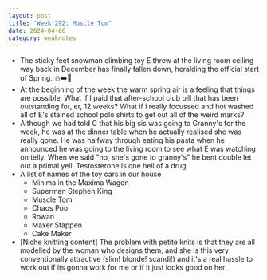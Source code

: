 ```yaml
---
layout: post
title: "Week 292: Muscle Tom"
date: 2024-04-06
category: weaknotes
---
```

* The sticky feet snowman climbing toy E threw at the living room ceiling way back in December has finally fallen down, heralding the official start of Spring. ⛄️➡️🌷
* At the beginning of the week the warm spring air is a feeling that things are possible. What if I paid that after-school club bill that has been outstanding for, er, 12 weeks? What if i really focussed and hot washed all of E's stained school polo shirts to get out all of the weird marks?
* Although we had told C that his big sis was going to Granny's for the week, he was at the dinner table when he actually realised she was really gone. He was halfway through eating his pasta when he announced he was going to the living room to see what E was watching on telly. When we said "no, she's gone to granny's" he bent double let out a primal yell. Testosterone is one hell of a drug.
* A list of names of the toy cars in our house
  * Minima in the Maxima Wagon
  * Superman Stephen King
  * Muscle Tom
  * Chaos Poo
  * Rowan
  * Maxer Stappen
  * Cake Maker
* [Niche knitting content] The problem with petite knits is that they are all modelled by the woman who designs them, and she is this very conventionally attractive (slim! blonde! scandi!) and it's a real hassle to work out if its gonna work for me or if it just looks good on her.
